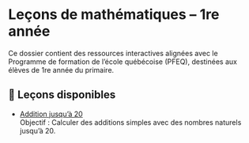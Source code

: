 # Leçons de mathématiques – 1re année

Ce dossier contient des ressources interactives alignées avec le Programme de formation de l’école québécoise (PFEQ), destinées aux élèves de 1re année du primaire.

## 📘 Leçons disponibles

- [Addition jusqu’à 20](additions-jusqua-20.html)  
  Objectif : Calculer des additions simples avec des nombres naturels jusqu’à 20.
